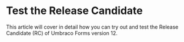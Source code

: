 # Test the Release Candidate

This article will cover in detail how you can try out and test the Release Candidate (RC) of Umbraco Forms version 12.
